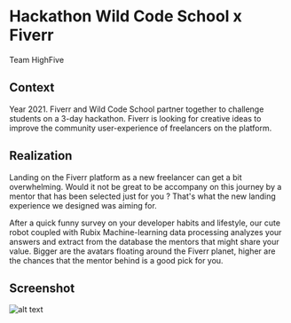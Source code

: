 # Hackathon Wild Code School x Fiverr
Team HighFive

## Context

Year 2021. Fiverr and Wild Code School partner together to challenge students on a 3-day hackathon. 
Fiverr is looking for creative ideas to improve the community user-experience of freelancers on the platform.

## Realization

Landing on the Fiverr platform as a new freelancer can get a bit overwhelming. Would it not be great to be accompany on this journey by a mentor that has been selected just for you ?
That's what the new landing experience we designed was aiming for.

After a quick funny survey on your developer habits and lifestyle, our cute robot coupled with Rubix Machine-learning data processing analyzes your answers and extract from the database the mentors that might share your value.
Bigger are the avatars floating around the Fiverr planet, higher are the chances that the mentor behind is a good pick for you. 

## Screenshot

![alt text](https://media-exp1.licdn.com/dms/image/C4D22AQEQGtftFEgOHw/feedshare-shrink_800/0/1625316374087?e=1638403200&v=beta&t=RQHXLL-w7sP6jxGZ0YecuLK2GI3BO6XQtST6LWLySUQ)

